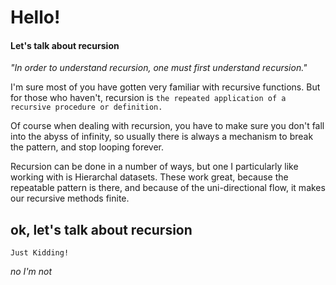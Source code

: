 # Hello!

#### Let's talk about recursion

_"In order to understand recursion, one must first understand recursion."_

I'm sure most of you have gotten very familiar with recursive functions. But for
those who haven't, recursion is
`the repeated application of a recursive procedure or definition.`

Of course when dealing with recursion, you have to make sure you don't fall into
the abyss of infinity, so usually there is always a mechanism to break the
pattern, and stop looping forever.

Recursion can be done in a number of ways, but one I particularly like working
with is Hierarchal datasets. These work great, because the repeatable pattern is
there, and because of the uni-directional flow, it makes our recursive methods
finite.

## ok, let's talk about recursion

`Just Kidding!`

_no I'm not_
